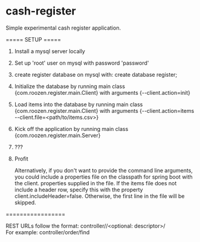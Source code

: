 # cash-register
Simple experimental cash register application.  

===== SETUP =====
1. Install a mysql server locally  
2. Set up 'root' user on mysql with password 'password'  
3. create register database on mysql with: create database register;  
4. Initialize the database by running main class {com.roozen.register.main.Client} with arguments {--client.action=init}  
5. Load items into the database by running main class {com.roozen.register.main.Client} with arguments {--client.action=items --client.file=<path/to/items.csv>}  
6. Kick off the application by running main class {com.roozen.register.main.Server}  
7. ???  
8. Profit  
  
   Alternatively, if you don't want to provide the command line arguments, you could include a properties file on the
classpath for spring boot with the client.<property> properties supplied in the file. If the items file does not include
a header row, specify this with the property client.includeHeader=false. Otherwise, the first line in the file will be
skipped.
  
=================

REST URLs follow the format: controller/<controller name>/<optional: descriptor>/<action>  
For example: controller/order/find  